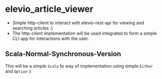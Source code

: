 # elevio_article_viewer

- Simple http-client to interact with elevio-rest-api for viewing and searching articles :)
- The http-client implementation will be used integrated to form a simple CLI app for interactions with the user.

## Scala-Normal-Synchronous-Version

This will be a simple `Scala` fp way of implementation using simple `Either` and `Option` :)

